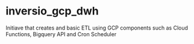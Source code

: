 # inversio_gcp_dwh
Initiave that creates and basic ETL using GCP components such as Cloud Functions, Bigquery API and Cron Scheduler

